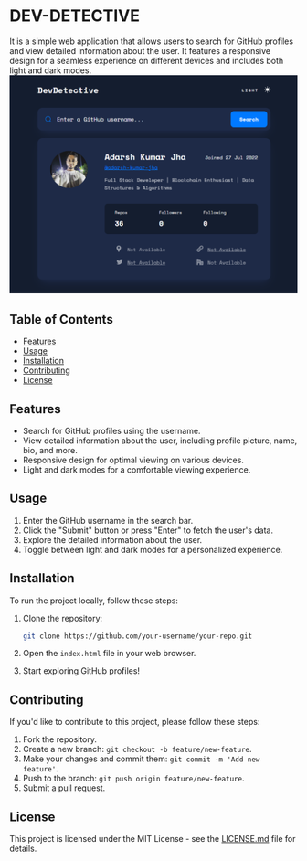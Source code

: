 
# DEV-DETECTIVE

It is a simple web application that allows users to search for GitHub profiles and view detailed information about the user. It features a responsive design for a seamless experience on different devices and includes both light and dark modes.
![Screenshot 2](DevDetective.png)
## Table of Contents
- [Features](#features)
- [Usage](#usage)
- [Installation](#installation)
- [Contributing](#contributing)
- [License](#license)


## Features

- Search for GitHub profiles using the username.
- View detailed information about the user, including profile picture, name, bio, and more.
- Responsive design for optimal viewing on various devices.
- Light and dark modes for a comfortable viewing experience.

## Usage

1. Enter the GitHub username in the search bar.
2. Click the "Submit" button or press "Enter" to fetch the user's data.
3. Explore the detailed information about the user.
4. Toggle between light and dark modes for a personalized experience.

## Installation

To run the project locally, follow these steps:

1. Clone the repository:

   ```bash
   git clone https://github.com/your-username/your-repo.git
   ```

2. Open the `index.html` file in your web browser.

3. Start exploring GitHub profiles!

## Contributing

If you'd like to contribute to this project, please follow these steps:

1. Fork the repository.
2. Create a new branch: `git checkout -b feature/new-feature`.
3. Make your changes and commit them: `git commit -m 'Add new feature'`.
4. Push to the branch: `git push origin feature/new-feature`.
5. Submit a pull request.

## License

This project is licensed under the MIT License - see the [LICENSE.md](LICENSE.md) file for details.

